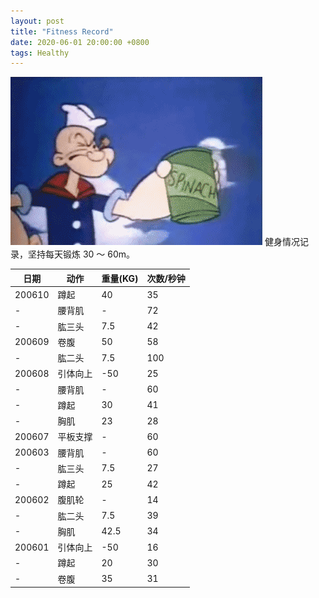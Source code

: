 ```yaml
---
layout: post
title: "Fitness Record"
date: 2020-06-01 20:00:00 +0800
tags: Healthy
---
```


![Fitness](/assets/images/2020-06-01-Fitness_Record_1.gif)
健身情况记录，坚持每天锻炼 30 ～ 60m。

| 日期   | 动作     | 重量(KG) | 次数/秒钟 |
| ------ | -------- | -------- | --------- |
| 200610 | 蹲起     | 40       | 35        |
| -      | 腰背肌   | -        | 72        |
| -      | 肱三头   | 7.5      | 42        |
| 200609 | 卷腹     | 50       | 58        |
| -      | 肱二头   | 7.5      | 100       |
| 200608 | 引体向上 | -50      | 25        |
| -      | 腰背肌   | -        | 60        |
| -      | 蹲起     | 30       | 41        |
| -      | 胸肌     | 23       | 28        |
| 200607 | 平板支撑 | -        | 60        |
| 200603 | 腰背肌   | -        | 60        |
| -      | 肱三头   | 7.5      | 27        |
| -      | 蹲起     | 25       | 42        |
| 200602 | 腹肌轮   | -        | 14        |
| -      | 肱二头   | 7.5      | 39        |
| -      | 胸肌     | 42.5     | 34        |
| 200601 | 引体向上 | -50      | 16        |
| -      | 蹲起     | 20       | 30        |
| -      | 卷腹     | 35       | 31        |
